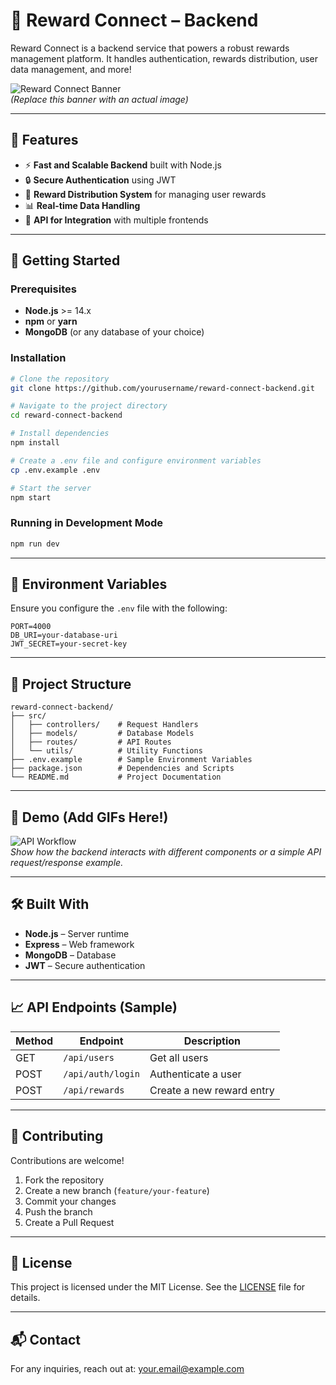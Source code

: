 
# 🎉 Reward Connect – Backend  
Reward Connect is a backend service that powers a robust rewards management platform. It handles authentication, rewards distribution, user data management, and more!

![Reward Connect Banner](https://via.placeholder.com/1200x400?text=Reward+Connect+Backend)  
*(Replace this banner with an actual image)*

---

## 📜 Features  
- ⚡ **Fast and Scalable Backend** built with Node.js  
- 🔒 **Secure Authentication** using JWT  
- 🎁 **Reward Distribution System** for managing user rewards  
- 📊 **Real-time Data Handling**  
- 🔗 **API for Integration** with multiple frontends  

---

## 🚀 Getting Started  

### Prerequisites  
- **Node.js** >= 14.x  
- **npm** or **yarn**  
- **MongoDB** (or any database of your choice)  

### Installation  
```bash
# Clone the repository
git clone https://github.com/yourusername/reward-connect-backend.git

# Navigate to the project directory
cd reward-connect-backend

# Install dependencies
npm install

# Create a .env file and configure environment variables
cp .env.example .env

# Start the server
npm start
```

### Running in Development Mode  
```bash
npm run dev
```

---

## 🔧 Environment Variables  
Ensure you configure the `.env` file with the following:  
```
PORT=4000
DB_URI=your-database-uri
JWT_SECRET=your-secret-key
```

---

## 📂 Project Structure  
```
reward-connect-backend/
├── src/
│   ├── controllers/    # Request Handlers
│   ├── models/         # Database Models
│   ├── routes/         # API Routes
│   └── utils/          # Utility Functions
├── .env.example        # Sample Environment Variables
├── package.json        # Dependencies and Scripts
└── README.md           # Project Documentation
```

---

## 📸 Demo (Add GIFs Here!)  
![API Workflow](https://via.placeholder.com/800x400?text=API+Workflow+GIF)  
*Show how the backend interacts with different components or a simple API request/response example.*

---

## 🛠️ Built With  
- **Node.js** – Server runtime  
- **Express** – Web framework  
- **MongoDB** – Database  
- **JWT** – Secure authentication  

---

## 📈 API Endpoints (Sample)  
| Method | Endpoint          | Description                |
|--------|-------------------|----------------------------|
| GET    | `/api/users`      | Get all users              |
| POST   | `/api/auth/login` | Authenticate a user        |
| POST   | `/api/rewards`    | Create a new reward entry  |

---

## 🤝 Contributing  
Contributions are welcome!  
1. Fork the repository  
2. Create a new branch (`feature/your-feature`)  
3. Commit your changes  
4. Push the branch  
5. Create a Pull Request  

---

## 📄 License  
This project is licensed under the MIT License. See the [LICENSE](LICENSE) file for details.  

---

## 📬 Contact  
For any inquiries, reach out at: your.email@example.com  
